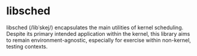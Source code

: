 # libsched

libsched (/libˈskej/) encapsulates the main utilities of kernel scheduling.
Despite its primary intended application within the kernel, this library aims to
remain environment-agnostic, especially for exercise within non-kernel, testing
contexts.
